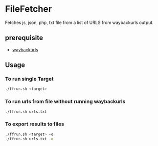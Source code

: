 # FileFetcher
Fetches js, json, php, txt file from a list of URLS from waybackurls output.

## prerequisite
- [waybackurls]()

## Usage
### To run single Target 
```sh
./ffrun.sh <target>
```

### To run urls from file without running waybackurls
```sh
./ffrun.sh urls.txt
```

### To export results to files
```sh
./ffrun.sh <target> -o
./ffrun.sh urls.txt -o
```
